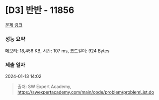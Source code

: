 # [D3] 반반 - 11856 

[문제 링크](https://swexpertacademy.com/main/code/problem/problemDetail.do?contestProbId=AXjS1GXqZ8gDFATi) 

### 성능 요약

메모리: 18,456 KB, 시간: 107 ms, 코드길이: 924 Bytes

### 제출 일자

2024-01-13 14:02



> 출처: SW Expert Academy, https://swexpertacademy.com/main/code/problem/problemList.do